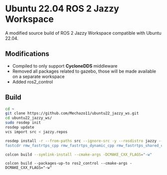 # Ubuntu 22.04 ROS 2 Jazzy Workspace

A modified source build of ROS 2 Jazzy Workspace compatible with Ubuntu 22.04. 

## Modifications

* Compiled to only support **CycloneDDS** middleware
* Removed all packages related to gazebo, those will be made available on a separate workspace
* Added ros2_control

## Build

```bash
cd ~
git clone https://github.com/Mechazo11/ubuntu22_jazzy_ws.git
cd ubuntu22_jazzy_ws/
sudo rosdep init
rosdep update
vcs import src < jazzy.repos

rosdep install -r --from-paths src --ignore-src -y --rosdistro jazzy --skip-keys "fastrtps
fastcdr rmw_fastrtps_cpp rmw_fastrtps_dynamic_cpp rmw_fastrtps_shared_cpp rmw_connextdds rosidl_typesupport_fastrtps_c rosidl_typesupport_fastrtps_cpp fastrtps_cmake_module demo_nodes_py rti-connext-dds-6.0.1 urdfdom_headers"

colcon build --symlink-install --cmake-args -DCMAKE_CXX_FLAGS="-w"
```

```colcon build --packages-up-to ros2_control --cmake-args -DCMAKE_CXX_FLAGS="-w"```